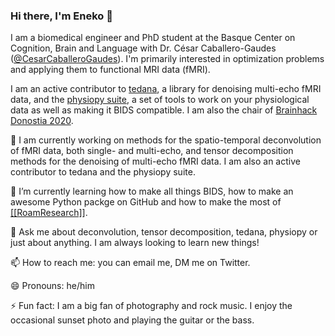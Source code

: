 ### Hi there, I'm Eneko 👋

<!--
**eurunuela/eurunuela** is a ✨ _special_ ✨ repository because its `README.md` (this file) appears on your GitHub profile.

Here are some ideas to get you started:

- 🔭 I’m currently working on ...
- 🌱 I’m currently learning ...
- 👯 I’m looking to collaborate on ...
- 🤔 I’m looking for help with ...
- 💬 Ask me about ...
- 📫 How to reach me: ...
- 😄 Pronouns: ...
- ⚡ Fun fact: ...
-->

I am a biomedical engineer and PhD student at the Basque Center on Cognition, Brain and Language with Dr. César Caballero-Gaudes ([@CesarCaballeroGaudes](https://github.com/CesarCaballeroGaudes)). I'm primarily interested in optimization problems and applying them to functional MRI data (fMRI).

I am an active contributor to [tedana](https://github.com/ME-ICA/tedana), a library for denoising multi-echo fMRI data, and the [physiopy suite](https://github.com/physiopy), a set of tools to work on your physiological data as well as making it BIDS compatible. I am also the chair of [Brainhack Donostia 2020](https://brainhack-donostia.github.io).

🔭 I am currently working on methods for the spatio-temporal deconvolution of fMRI data, both single- and multi-echo, and tensor decomposition methods for the denoising of multi-echo fMRI data. I am also an active contributor to tedana and the physiopy suite.

🌱 I’m currently learning how to make all things BIDS, how to make an awesome Python packge on GitHub and how to make the most of [[[RoamResearch]]](https://roamresearch.com).

💬 Ask me about deconvolution, tensor decomposition, tedana, physiopy or just about anything. I am always looking to learn new things!

📫 How to reach me: you can email me, DM me on Twitter.

😄 Pronouns: he/him

⚡ Fun fact: I am a big fan of photography and rock music. I enjoy the occasional sunset photo and playing the guitar or the bass.
